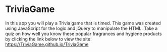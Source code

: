 # TriviaGame
In this app you will play a Trivia game that is timed. This game was created using JavaScript for the logic and jQuery to manipulate the HTML. Take a quiz on how well you know these popular fragrances and hygiene products by clicking the link below to view the site: https://TriviaGame.github.io/TriviaGame
